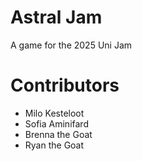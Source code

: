 # Astral Jam
A game for the 2025 Uni Jam
# Contributors
* Milo Kesteloot
* Sofia Aminifard
* Brenna the Goat
* Ryan the Goat